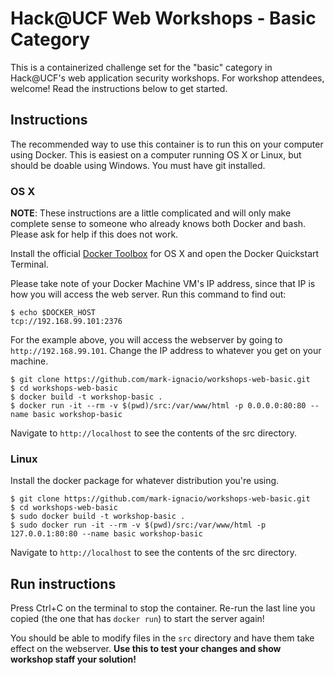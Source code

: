 # Hack@UCF Web Workshops - Basic Category

This is a containerized challenge set for the "basic" category in Hack@UCF's web application security workshops. For workshop attendees, welcome! Read the instructions below to get started.

## Instructions

The recommended way to use this container is to run this on your computer using Docker. This is easiest on a computer running OS X or Linux, but should be doable using Windows. You must have git installed.

### OS X

**NOTE**: These instructions are a little complicated and will only make complete sense to someone who already knows both Docker and bash. Please ask for help if this does not work.

Install the official [Docker Toolbox](https://docs.docker.com/engine/installation/mac/#installation) for OS X and open the Docker Quickstart Terminal.

Please take note of your Docker Machine VM's IP address, since that IP is how you will access the web server. Run this command to find out:

```
$ echo $DOCKER_HOST
tcp://192.168.99.101:2376
```

For the example above, you will access the webserver by going to `http://192.168.99.101`. Change the IP address to whatever you get on your machine.

```
$ git clone https://github.com/mark-ignacio/workshops-web-basic.git
$ cd workshops-web-basic
$ docker build -t workshop-basic .
$ docker run -it --rm -v $(pwd)/src:/var/www/html -p 0.0.0.0:80:80 --name basic workshop-basic
```

Navigate to `http://localhost` to see the contents of the src directory.


### Linux

Install the docker package for whatever distribution you're using.

```
$ git clone https://github.com/mark-ignacio/workshops-web-basic.git
$ cd workshops-web-basic
$ sudo docker build -t workshop-basic .
$ sudo docker run -it --rm -v $(pwd)/src:/var/www/html -p 127.0.0.1:80:80 --name basic workshop-basic
```

Navigate to `http://localhost` to see the contents of the src directory.

## Run instructions

Press Ctrl+C on the terminal to stop the container. Re-run the last line you copied (the one that has `docker run`) to start the server again!

You should be able to modify files in the `src` directory and have them take effect on the webserver. **Use this to test your changes and show workshop staff your solution!**
